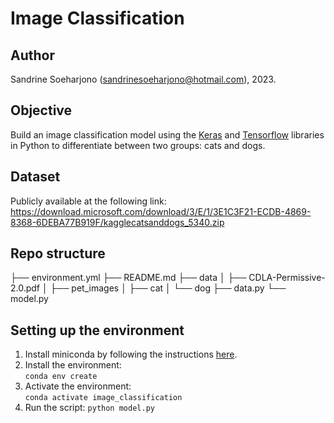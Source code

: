 # Image Classification

## Author
Sandrine Soeharjono (sandrinesoeharjono@hotmail.com), 2023.

## Objective
Build an image classification model using the [Keras](https://keras.io/) and [Tensorflow](https://www.tensorflow.org/) libraries in Python to differentiate between two groups: cats and dogs.

## Dataset
Publicly available at the following link: https://download.microsoft.com/download/3/E/1/3E1C3F21-ECDB-4869-8368-6DEBA77B919F/kagglecatsanddogs_5340.zip

## Repo structure
├── environment.yml
├── README.md
├── data
│   ├── CDLA-Permissive-2.0.pdf
│   ├── pet_images
│         ├── cat
│         └── dog
├── data.py
└── model.py

## Setting up the environment
  1. Install miniconda by following the instructions [here](https://python-poetry.org/docs/#installation).
  2. Install the environment:  
    `conda env create` 
  3. Activate the environment:  
    `conda activate image_classification` 
  4. Run the script:
    `python model.py`